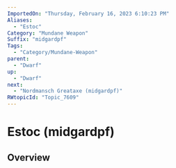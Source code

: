 ```yaml
---
ImportedOn: "Thursday, February 16, 2023 6:10:23 PM"
Aliases:
  - "Estoc"
Category: "Mundane Weapon"
Suffix: "midgardpf"
Tags:
  - "Category/Mundane-Weapon"
parent:
  - "Dwarf"
up:
  - "Dwarf"
next:
  - "Nordmansch Greataxe (midgardpf)"
RWtopicId: "Topic_7609"
---
```

# Estoc (midgardpf)
## Overview
